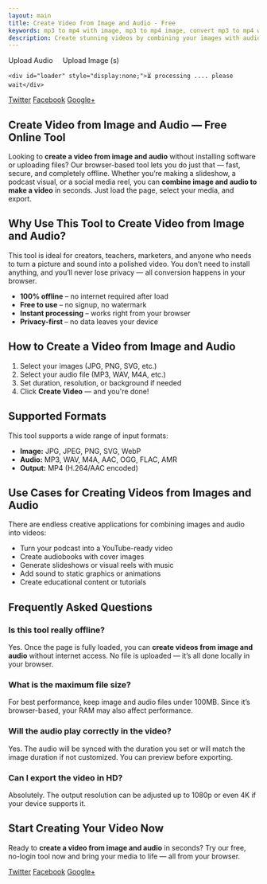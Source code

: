 ```yaml
---
layout: main
title: Create Video from Image and Audio - Free
keywords: mp3 to mp4 with image, mp3 to mp4 image, convert mp3 to mp4 with image, convert mp3 to mp4 with picture, mp3 and image to mp4, mp3 to video with image, audio and picture to video, image and audio to video, audio and image to video, mp3 and image to video, mp3 and picture to video, mp3 to mp4 converter with image, picture and audio to video, picture and mp3 to video, convert audio to video with picture, audio to image video, audio to video converter with image, audio to video with image, convert audio to video with image, convert image and audio to video, mp3 to mp4 with picture, image and mp3 to mp4, audio and photo to video, image and mp3 to video, image audio to video
description: Create stunning videos by combining your images with audio tracks. Free online tool to generate MP4 videos from photos and music in seconds.
---
```



<script src="/assets/js/ffmpeg.min.js"></script>
<script src="/sw.js"></script>
<section class="tool-section container">
    <div class="upload-section">
        <label for="audioUpload" class="upload-label">Upload Audio</label>
        <input type="file" id="audioUpload" accept="audio/*" style="display: none;"/>
        <label for="imageUpload" class="upload-label" style="margin-left: 1rem;">Upload Image (s)</label>
        <input type="file" id="imageUpload" accept="image/*" multiple  style="display: none;"/>
    </div>
</section>
<section class="tool-section container">
<div id="uploadedImages" class="uploadedImages" draggable="true"></div>
<audio id="audioPreview" controls style="display:none; min-width: 100%; margin: 2rem;">
    <source id="audioSource" />
    Your browser does not support the audio element.
</audio>
</section>
<section class="tool-section container">
    <div class="upload-section">
        <label id="generateVideo" class="upload-label" style="display: none;" onclick="generateVideo()">Generate Video</label>
    </div>

    <div id="loader" style="display:none;">⏳ processing .... please wait</div>
</section>

<script src="/assets/js/video.js"></script>
<section>
      <div class="page-footer">
        <div class="page-share">
          <a href="https://twitter.com/intent/tweet?text={{ page.title }}&url={{ site.url }}{{ page.url }}" title="Share on Twitter" rel="nofollow" target="_blank">Twitter</a>
          <a href="https://facebook.com/sharer.php?u={{ site.url }}{{ page.url }}" title="Share on Facebook" rel="nofollow" target="_blank">Facebook</a>
          <a href="https://plus.google.com/share?url={{ site.url }}{{ page.url }}" title="Share on Google+" rel="nofollow" target="_blank">Google+</a>
        </div>
      </div>
</section>

<section>
  <h1>Create Video from Image and Audio — Free Online Tool</h1>
  <p>
    Looking to <strong>create a video from image and audio</strong> without installing software or uploading files? Our browser-based tool lets you do just that — fast, secure, and completely offline. Whether you’re making a slideshow, a podcast visual, or a social media reel, you can <strong>combine image and audio to make a video</strong> in seconds. Just load the page, select your media, and export.
  </p>

  <h2>Why Use This Tool to Create Video from Image and Audio?</h2>
  <p>
    This tool is ideal for creators, teachers, marketers, and anyone who needs to turn a picture and sound into a polished video. You don’t need to install anything, and you’ll never lose privacy — all conversion happens in your browser.
  </p>

  <ul>
    <li><strong>100% offline</strong> – no internet required after load</li>
    <li><strong>Free to use</strong> – no signup, no watermark</li>
    <li><strong>Instant processing</strong> – works right from your browser</li>
    <li><strong>Privacy-first</strong> – no data leaves your device</li>
  </ul>

  <h2>How to Create a Video from Image and Audio</h2>
  <ol>
    <li>Select your images (JPG, PNG, SVG, etc.)</li>
    <li>Select your audio file (MP3, WAV, M4A, etc.)</li>
    <li>Set duration, resolution, or background if needed</li>
    <li>Click <strong>Create Video</strong> — and you're done!</li>
  </ol>

  <h2>Supported Formats</h2>
  <p>This tool supports a wide range of input formats:</p>
  <ul>
    <li><strong>Image:</strong> JPG, JPEG, PNG, SVG, WebP</li>
    <li><strong>Audio:</strong> MP3, WAV, M4A, AAC, OGG, FLAC, AMR</li>
    <li><strong>Output:</strong> MP4 (H.264/AAC encoded)</li>
  </ul>

  <h2>Use Cases for Creating Videos from Images and Audio</h2>
  <p>There are endless creative applications for combining images and audio into videos:</p>
  <ul>
    <li>Turn your podcast into a YouTube-ready video</li>
    <li>Create audiobooks with cover images</li>
    <li>Generate slideshows or visual reels with music</li>
    <li>Add sound to static graphics or animations</li>
    <li>Create educational content or tutorials</li>
  </ul>

  <h2>Frequently Asked Questions</h2>

  <h3>Is this tool really offline?</h3>
  <p>
    Yes. Once the page is fully loaded, you can <strong>create videos from image and audio</strong> without internet access. No file is uploaded — it’s all done locally in your browser.
  </p>

  <h3>What is the maximum file size?</h3>
  <p>
    For best performance, keep image and audio files under 100MB. Since it’s browser-based, your RAM may also affect performance.
  </p>

  <h3>Will the audio play correctly in the video?</h3>
  <p>
    Yes. The audio will be synced with the duration you set or will match the image duration if not customized. You can preview before exporting.
  </p>

  <h3>Can I export the video in HD?</h3>
  <p>
    Absolutely. The output resolution can be adjusted up to 1080p or even 4K if your device supports it.
  </p>

  <h2>Start Creating Your Video Now</h2>
  <p>
    Ready to <strong>create a video from image and audio</strong> in seconds? Try our free, no-login tool now and bring your media to life — all from your browser.
  </p>
</section>
<script type="application/ld+json">
{
  "@context": "https://schema.org",
  "@type": "SoftwareApplication",
  "name": "Create Video from Image and Audio",
  "applicationCategory": "MultimediaApplication",
  "operatingSystem": "All",
  "browserRequirements": "Requires JavaScript. Works offline after full load.",
  "description": "Free, browser-based tool to create video from image and audio. Combine MP3, WAV, or M4A with JPG, PNG, SVG and export as MP4 — fully offline with no uploads.",
  "url": "https://reptilebirds.com/create-video-from-image-and-audio",
  "featureList": [
    "Combine image and audio to generate MP4 video",
    "Works 100% offline in browser",
    "Supports MP3, WAV, M4A, AAC, OGG, FLAC, AMR for audio",
    "Supports JPG, PNG, SVG, WebP for image",
    "Adjust duration, resolution, and background",
    "Exports high-quality MP4 files"
  ],
  "creator": {
    "@type": "Organization",
    "name": "ReptileBirds"
  },
  "offers": {
    "@type": "Offer",
    "price": "0",
    "priceCurrency": "USD",
    "category": "Free"
  }
}
</script>


<section>
      <div class="page-footer">
        <div class="page-share">
          <a href="https://twitter.com/intent/tweet?text={{ page.title }}&url={{ site.url }}{{ page.url }}" title="Share on Twitter" rel="nofollow" target="_blank">Twitter</a>
          <a href="https://facebook.com/sharer.php?u={{ site.url }}{{ page.url }}" title="Share on Facebook" rel="nofollow" target="_blank">Facebook</a>
          <a href="https://plus.google.com/share?url={{ site.url }}{{ page.url }}" title="Share on Google+" rel="nofollow" target="_blank">Google+</a>
        </div>
      </div>
</section>


      